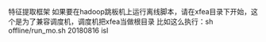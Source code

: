 特征提取框架
如果要在hadoop跳板机上运行离线脚本，请在xfea目录下开始，这个是为了兼容调度机，调度机把xfea当做根目录
比如这么执行：sh offline/run_mo.sh 20180816 isl
